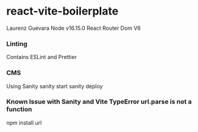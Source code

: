 # react-vite-boilerplate

Laurenz Guevara
Node v16.15.0
React Router Dom V6

### Linting

Contains ESLint and Prettier

### CMS

Using Sanity
sanity start
sanity deploy

### Known Issue with Sanity and Vite TypeError url.parse is not a function

npm install url
